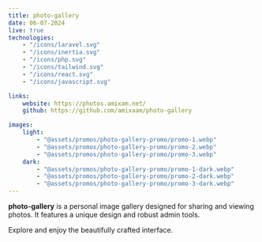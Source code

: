 ```yaml
---
title: photo-gallery
date: 06-07-2024
live: true
technologies:
    - "/icons/laravel.svg"
    - "/icons/inertia.svg"
    - "/icons/php.svg"
    - "/icons/tailwind.svg"
    - "/icons/react.svg"
    - "/icons/javascript.svg"

links:
    website: https://photos.amixam.net/
    github: https://github.com/amixaam/photo-gallery

images:
    light:
        - "@assets/promos/photo-gallery-promo/promo-1.webp"
        - "@assets/promos/photo-gallery-promo/promo-2.webp"
        - "@assets/promos/photo-gallery-promo/promo-3.webp"
    dark:
        - "@assets/promos/photo-gallery-promo/promo-1-dark.webp"
        - "@assets/promos/photo-gallery-promo/promo-2-dark.webp"
        - "@assets/promos/photo-gallery-promo/promo-3-dark.webp"
---
```


**photo-gallery** is a personal image gallery designed for sharing and viewing photos. It features a unique design and robust admin tools.

Explore and enjoy the beautifully crafted interface.
